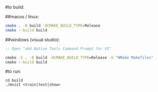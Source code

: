 #to build:

##macos / linux:

```bash
cmake . -B build -DCMAKE_BUILD_TYPE=Release
cmake --build build
```

##windows (visual studio):
```bat
:: Open "x64 Native Tools Command Prompt for VS"

cmake -S . -B build -DCMAKE_BUILD_TYPE=Release -G "NMake Makefiles"
cmake --build build
```

#to run:

```
cd build 
./mnist <train|test|show>
```